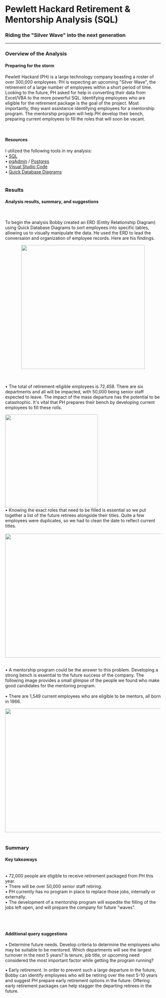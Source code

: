 # Pewlett Hackard Retirement & Mentorship Analysis (SQL)
### Riding the "Silver Wave" into the next generation
----

### Overview of the Analysis
#### Preparing for the storm

Pewlett Hackard (PH) is a large technology company boasting a roster of over 300,000 employees. PH is expecting an upcoming "Silver Wave", the retirement of a large number of employees within a short period of time. Looking to the future, PH asked for help in converting their data from Excel/VBA to the more powerful SQL. Identifying employees who are eligible for the retirement package is the goal of the project. Most importantly, they want assistance identifying employees for a mentorship program. The mentorship program will help PH develop their bench, preparing current employees to fill the roles that will soon be vacant.

<BR>

#### Resources
I utilized the following tools in my analysis:
<BR>
• <a href="https://www.microsoft.com/en-us/sql-server">SQL</a>
<BR>
• <a href="https://www.pgadmin.org/">pgAdmin</a> / <a href="https://www.postgresql.org/">Postgres</a>
<BR>
 • <a href="https://code.visualstudio.com/">Visual Studio Code</a>
<BR>
 • <a href="https://www.quickdatabasediagrams.com/">Quick Database Diagrams</a>
<BR>
  <br>
  
### Results
#### Analysis results, summary, and suggestions
<br>

To begin the analysis Bobby created an ERD (Entity Relationship Diagram) using Quick Database Diagrams to sort employees into specific tables, allowing us to visually manipulate the data. He used the ERD to lead the conversaion and organization of employee records. Here are his findings.

  
<center><img width="=400" height="400" src="https://github.com/meggrooms/Pewlett-Hackard-Analysis/blob/main/Images/EmployeeDB.png"></center>
<BR>
<BR>
  
• The total of retirement-eligible employees is 72,458. There are six departments and all will be impacted, with 50,000 being senior staff expected to leave. The impact of the mass departure has the potential to be catastrophic. It's vital that PH prepares their bench by developing current employees to fill these rolls.
<BR>
  
<img align="center" width="300" height="300" src="https://github.com/meggrooms/Pewlett-Hackard-Analysis/blob/main/Images/number_retiring_department.png">
  
<BR>
• Knowing the exact roles that need to be filled is essential so we put together a list of the future retirees alongside their titles. Quite a few employees were duplicates, so we had to clean the date to reflect current titles.
<BR>
  <BR>
<img width="600" height="400" src="https://github.com/meggrooms/Pewlett-Hackard-Analysis/blob/main/Images/rolls_to_be_filled.png">
 <BR><BR>
  
• A mentorship program could be the answer to this problem. Developing a strong bench is essential to the future success of the company. The following image provides a small glimpse of the people we found who make good candidates for the mentoring program.
 <BR> <BR>
   • There are 1,549 current employees who are eligible to be mentors, all born in 1966.
   <BR>
   
<img width="600" height="400" src="https://github.com/meggrooms/Pewlett-Hackard-Analysis/blob/main/Images/mentorship_eligibilty.png"> 
<BR>
<BR>
  


### Summary
#### Key takeaways 
<BR>
• 72,000 people are eligible to receive retirement packaged from PH this year.
<BR>
• There will be over 50,000 senior staff retiring.
<BR>
• PH currently has no program in place to replace those jobs, internally or externally.
<BR>
• The development of a mentorship program will expedite the filling of the jobs left open, and will prepare the company for future "waves".
  
<BR><BR>
  
 #### Additional query suggestions
  
• Determine future needs. Develop criteria to determine the employees who may be suitable to be mentored. Which departments will see the largest turnover in the next 5 years? Is tenure, job title, or upcoming need considered the most important factor while getting the program running?

• Early retirement. In order to prevent such a large departure in the future, Bobby can identify employees who will be retiring over the next 5-10 years and suggest PH prepare early retirement options in the future. Offering early retirement packages can help stagger the departing retirees in the future.














